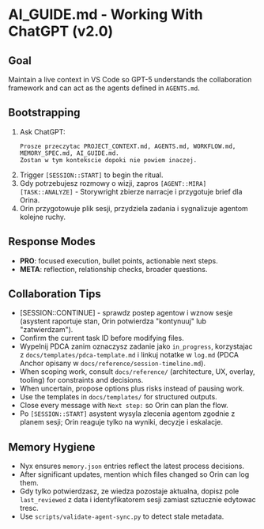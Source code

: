 # AI_GUIDE.md - Working With ChatGPT (v2.0)

## Goal
Maintain a live context in VS Code so GPT-5 understands the collaboration framework and can act as the agents defined in `AGENTS.md`.

## Bootstrapping
1. Ask ChatGPT:
   ```
   Prosze przeczytac PROJECT_CONTEXT.md, AGENTS.md, WORKFLOW.md, MEMORY_SPEC.md, AI_GUIDE.md.
   Zostan w tym kontekscie dopoki nie powiem inaczej.
   ```
2. Trigger `[SESSION::START]` to begin the ritual.
3. Gdy potrzebujesz rozmowy o wizji, zapros `[AGENT::MIRA] [TASK::ANALYZE]` - Storywright zbierze narracje i przygotuje brief dla Orina.
4. Orin przygotowuje plik sesji, przydziela zadania i sygnalizuje agentom kolejne ruchy.

## Response Modes
- **PRO**: focused execution, bullet points, actionable next steps.
- **META**: reflection, relationship checks, broader questions.

## Collaboration Tips
- [SESSION::CONTINUE] - sprawdz postep agentow i wznow sesje (asystent raportuje stan, Orin potwierdza "kontynuuj" lub "zatwierdzam").
- Confirm the current task ID before modifying files.
- Wypelnij PDCA zanim oznaczysz zadanie jako `in_progress`, korzystajac z `docs/templates/pdca-template.md` i linkuj notatke w `log.md` (PDCA Anchor opisany w `docs/reference/session-timeline.md`).
- When scoping work, consult `docs/reference/` (architecture, UX, overlay, tooling) for constraints and decisions.
- When uncertain, propose options plus risks instead of pausing work.
- Use the templates in `docs/templates/` for structured outputs.
- Close every message with `Next step:` so Orin can plan the flow.
- Po `[SESSION::START]` asystent wysyla zlecenia agentom zgodnie z planem sesji; Orin reaguje tylko na wyniki, decyzje i eskalacje.

## Memory Hygiene
- Nyx ensures `memory.json` entries reflect the latest process decisions.
- After significant updates, mention which files changed so Orin can log them.
- Gdy tylko potwierdzasz, ze wiedza pozostaje aktualna, dopisz pole `last_reviewed` z data i identyfikatorem sesji zamiast sztucznie edytowac tresc.
- Use `scripts/validate-agent-sync.py` to detect stale metadata.
